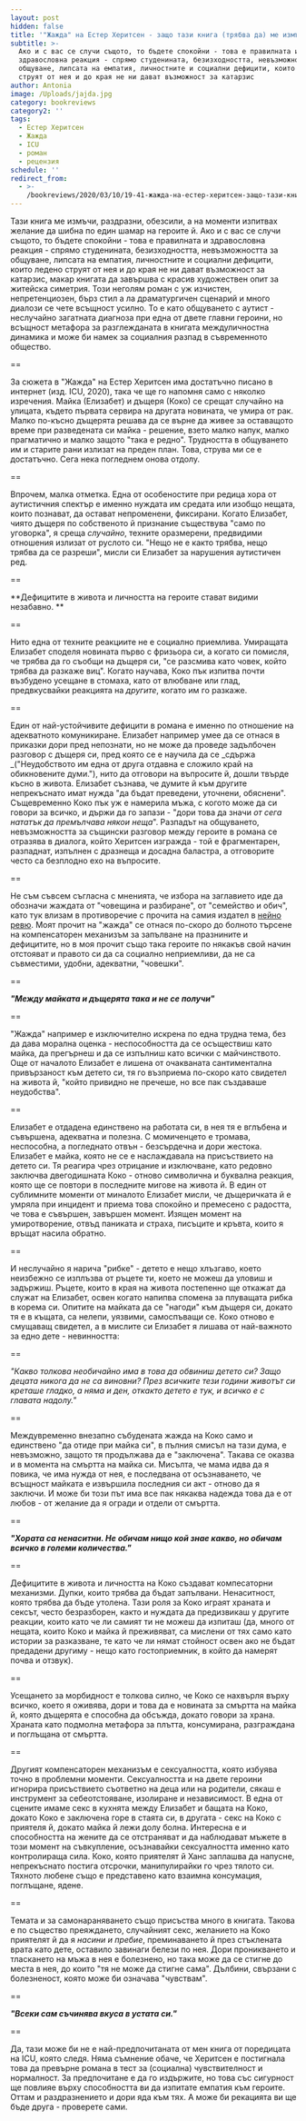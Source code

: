 ```yaml
---
layout: post
hidden: false
title: '"Жажда" на Естер Херитсен - защо тази книга (трябва да) ме измъчи'
subtitle: >-
  Ако и с вас се случи същото, то бъдете спокойни - това е правилната и
  здравословна реакция - спрямо студенината, безизходността, невъзможността за
  общуване, липсата на емпатия, личностните и социални дефицити, които ледено
  струят от нея и до края не ни дават възможност за катарзис
author: Antonia
image: /Uploads/jajda.jpg
category: bookreviews
category2: ''
tags:
  - Естер Херитсен
  - Жажда
  - ICU
  - роман
  - рецензия
schedule: ''
redirect_from:
  - >-
    /bookreviews/2020/03/10/19-41-жажда-на-естер-херитсен-защо-тази-книга-трябва-да-ме-измъчи
---
```

Тази книга ме измъчи, раздразни, обезсили, а на моменти изпитвах желание да шибна по един шамар на героите й. Ако и с вас се случи същото, то бъдете спокойни - това е правилната и здравословна реакция - спрямо студенината, безизходността, невъзможността за общуване, липсата на емпатия, личностните и социални дефицити, които ледено струят от нея и до края не ни дават възможност за катарзис, макар книгата да завършва с красив художествен опит за житейска симетрия. Този неголям роман с уж изчистен, непретенциозен, бърз стил а ла драматургичен сценарий и много диалози се чете всъщност усилно. То е като общуването с аутист - неслучайно загатната диагноза при една от двете главни героини, но всъщност метафора за разглежданата в книгата междуличностна динамика и може би намек за социалния разпад в съвременното общество. 

\==

За сюжета в "Жажда" на Естер Херитсен има достатъчно писано в интернет (изд. ICU, 2020), така че ще го напомня само с няколко изречения. Mайка (Елизабет) и дъщеря (Коко) се срещат случайно на улицата, където първата сервира на другата новината, че умира от рак. Малко по-късно дъщерята решава да се върне да живее за оставащото време при разведената си майка - решение, взето малко напук, малко прагматично и малко защото "така е редно". Трудността в общуването им и старите рани излизат на преден план. Това, струва ми се е достатъчно. Сега нека погледнем онова отдолу.

\==

Впрочем, малка отметка. Една от особеностите при редица хора от аутистичния спектър е именно нуждата им средата или изобщо нещата, които познават, да остават непроменени, фиксирани. Когато Елизабет, чиято дъщеря по собственото й признание съществува "само по уговорка", я среща _случайно_, техните оразмерени, предвидими отношения излизат от руслото си. "Нещо не е както трябва, нещо трябва да се разреши", мисли си Елизабет за нарушения аутистичен ред.

\==

**Дефицитите в живота и личността на героите стават видими незабавно. **

\==

Нито една от техните реакциите не e социално приемлива. Умиращата Елизабет споделя новината първо с фризьора си, а когато си помисля, че трябва да го съобщи на дъщеря си, "се разсмива като човек, който трябва да разкаже виц". Когато научава, Коко пък изпитва почти възбудено усещане в стомаха, като от влюбване или глад, предвкусвайки реакцията на _другите_, когато им го разкаже. 

\==

Един от най-устойчивите дефицити в романа е именно по отношение на адекватното комуникиране. Елизабет например умее да се отнася в приказки дори пред непознати, но не може да проведе задълбочен разговор с дъщеря си, пред която се е научила да се _сдържа _("Неудобството им една от друга отдавна е сложило край на обикновените думи."), нито да отговори на въпросите й, дошли твърде късно в живота. Елизабет съзнава, че думите й към другите непрекъснато имат нужда "да бъдат преведени, уточнени, обяснени". Същевременно Коко пък уж е намерила мъжа, с когото може да си говори за всичко, и държи да го запази - "дори това да значи _от сега нататък да премълчава някои неща_". Рaзпадът на общуването, невъзможността за същински разговор между героите в романа се отразява в диалога, който Херитсен изгражда - той е фрагментарен, разпаднат, изпълнен с дразнеща и досадна баластра, а отговорите често са безплодно ехо на въпросите.  

\==  

Не съм съвсем съгласна с мненията, че избора на заглавието иде да обозначи жаждата от "човещина и разбиране", от "семейство и обич", като тук влизам в противоречие с прочита на самия издател в [нейно ревю](https://www.goodreads.com/review/show/3175506752?fbclid=IwAR3kGrzftm56Sq2RdfL0geacLuYBn4dBPk80Kqw0D_g9cazqc2WgUSiYZWQ). Моят прочит на "жажда" се отнася по-скоро до болното търсене на компенсаторен механизъм за запълване на празнините и дефицитите, но в моя прочит също така героите по някакъв свой начин отстояват и правото си да са социално неприемливи, да не са съвместими, удобни, адекватни, "човешки". 

\==

**_"Между майката и дъщерята така и не се получи"_**

\==

"Жажда" например е изключително искрена по една трудна тема, без да дава морална оценка - неспособността да се осъществиш като майка, да прегърнеш и да се изпълниш като всички с майчинството. Още от началото Елизабет е лишена от очакваната сантиментална привързаност към детето си, тя го възприема по-скоро като свидетел на живота й, "който привидно не пречеше, но все пак създаваше неудобства". 

\==

Елизабет е отдадена единствено на работата си, в нея тя е вглъбена и съвършена, адекватна и полезна. С момиченцето е тромава, неспособна, а погледнато отвън - безсърдечна и дори жестока. Елизабет е майка, която не се е наслаждавала на присъствието на детето си. Тя реагира чрез отрицание и изключване, като редовно заключва двегодишната Коко - отново символична и буквална реакция, която ще се повтори в последните мигове на живота й. В един от сублимните моменти от миналото Елизабет мисли, че дъщеричката й е умряла при инцидент и приема това спокойно и премесено с радостта, че това е съвършен, завършен момент. Изящен момент на умиротворение, отвъд паниката и страха, писъците и кръвта, които я връщат насила обратно.

\==

И неслучайно я нарича "рибке" - детето е нещо хлъзгаво, което неизбежно се изплъзва от ръцете ти, което не можеш да уловиш и задържиш. Ръцете, които в края на живота постепенно ще откажат да служат на Елизабет, освен когато напипва спомена за плуващата рибка в корема си. Опитите на майката да се "нагоди" към дъщеря си, докато тя е в къщата, са нелепи, уязвими, самоспъващи се. Коко отново е смущаващ свидетел, а в мислите си Елизабет я лишава от най-важното за едно дете - невинността:

\==  

_"Какво толкова необичайно има в това да обвиниш детето си? Защо децата никога да не са виновни? През всичките тези години животът си креташе гладко, а няма и ден, откакто детето е тук, и всичко е с главата надолу."_

\==

Междувременно внезапно събудената жажда на Коко само и единствено "да отиде при майка си", в пълния смисъл на тази дума, е невъзможно, защото тя продължава да е "заключена". Такава се оказва и в момента на смъртта на майка си. Мисълта, че мама идва да я повика, че има нужда от нея, е последвана от осъзнаването, че всъщност майката е извършила последния си акт - отново да я заключи. И може би този път има все пак някаква надежда това да е от любов - от желание да я огради и отдели от смъртта. 

\==

_**"Хората са ненаситни. Не обичам нищо кой знае какво, но обичам всичко в големи количества."**_

\==

Дефицитите в живота и личността на Коко създават компесаторни механизми. Дупки, които трябва да бъдат запълвани. Ненаситност, която трябва да бъде утолена. Тази роля за Коко играят храната и сексът, често безразборен, както и нуждата да предизвикаш у другите реакции, които като че ли самият ти не можеш да изпиташ (да, много от нещата, които Коко и майка й преживяват, са мислени от  тях само като истории за разказване, те като че ли нямат стойност освен ако не бъдат предадени другиму - нещо като гостоприемник, в който да намерят почва и отзвук).

\==

Усещането за морбидност е толкова силно, че Коко се нахвърля върху всичко, което я оживява, дори и това да е новината за смъртта на майка й, която дъщерята е способна да обсъжда, докато говори за храна. Храната като подмолна метафора за плътта, консумирана, разграждана и поглъщана от смъртта.

\==

Другият компенсаторен механизъм е сексуалността, която избуява точно в проблемни моменти. Сексуалността и на двете героини игнорира присъствието съответно на деца или на родители, сякаш е инструмент за себеотстояване, изолиране и независимост. В една от сцените имаме секс в кухнята между Елизабет и бащата на Коко, докато Коко е заключена горе в стаята си, в другата - секс на Коко с приятеля й, докато майка й лежи долу болна. Интересна е и способността на жените да се отстраняват и да наблюдават мъжете в този момент на съвкупление, осъзнавайки сексуалността именно като контролираща сила. Коко, която приятелят й Ханс заплашва да напусне, непрекъснато постига отсрочки, манипулирайки го чрез тялото си. Тяхното любене също е представено като взаимна консумация, поглъщане, ядене. 

\==

Темата и за самонараняването също присъства много в книгата. Такова е по същество преяждането, случайният секс, желанието на Коко приятелят й да я _насини и пребие_, преминаването й през стъклената врата като дете, оставило завинаги белези по нея. Дори проникването и тласкането на мъжа в нея е болезнено, но така може да се стигне до места в нея, до които "тя не може да стигне сама". Дълбини, свързани с болезненост, която може би означава "чувствам".

\==

**_"Всеки сам съчинява вкуса в устата си."_**

\==

Да, тази може би не е най-предпочитаната от мен книга от поредицата на ICU, която следя. Няма съмнение обаче, че Херитсен е постигнала това да превърне романа в тест за (социална) чувствителност и нормалност. За предпочитане е да го издържите, но това със сигурност ще повлияе върху способността ви да изпитате емпатия към героите. Оттам и раздразнението и дори яда към тях. А може би рекацията ви ще бъде друга - проверете сами.
